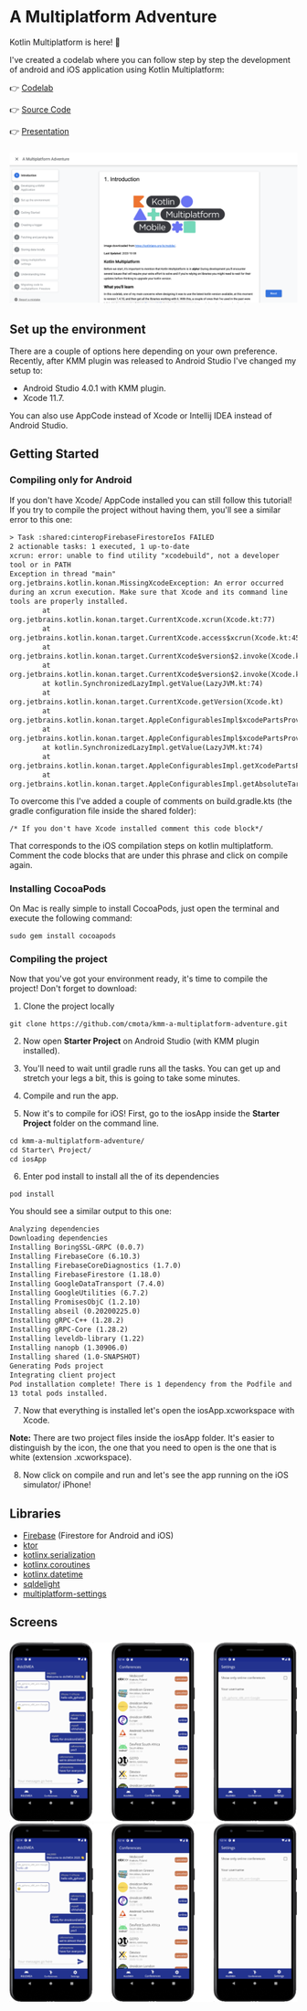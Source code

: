 # A Multiplatform Adventure

Kotlin Multiplatform is here! 🙌

I've created a codelab where you can follow step by step the development of android and iOS application using Kotlin Multiplatform:

👉 [Codelab](https://cmota.github.io/kmp-codelabs/)

👉 [Source Code](https://github.com/cmota/kmm-a-multiplatform-adventure)

👉 [Presentation](https://speakerdeck.com/cmota/a-multiplatform-adventure)

<h3 align="center">
  <img src="images/codelab-a-multiplatform-adventure.png" alt="Codelab: A Multiplatform Adventure" />
</h3>


## Set up the environment

There are a couple of options here depending on your own preference. Recently, after KMM plugin was released to Android Studio I've changed my setup to:
* Android Studio 4.0.1 with KMM plugin.
* Xcode 11.7.

You can also use AppCode instead of Xcode or Intellij IDEA instead of Android Studio.

## Getting Started

### Compiling only for Android

If you don't have Xcode/ AppCode installed you can still follow this tutorial! If you try to compile the project without having them, you'll see a similar error to this one:

```
> Task :shared:cinteropFirebaseFirestoreIos FAILED
2 actionable tasks: 1 executed, 1 up-to-date
xcrun: error: unable to find utility "xcodebuild", not a developer tool or in PATH
Exception in thread "main" org.jetbrains.kotlin.konan.MissingXcodeException: An error occurred during an xcrun execution. Make sure that Xcode and its command line tools are properly installed.
        at org.jetbrains.kotlin.konan.target.CurrentXcode.xcrun(Xcode.kt:77)
        at org.jetbrains.kotlin.konan.target.CurrentXcode.access$xcrun(Xcode.kt:45)
        at org.jetbrains.kotlin.konan.target.CurrentXcode$version$2.invoke(Xcode.kt:70)
        at org.jetbrains.kotlin.konan.target.CurrentXcode$version$2.invoke(Xcode.kt:45)
        at kotlin.SynchronizedLazyImpl.getValue(LazyJVM.kt:74)
        at org.jetbrains.kotlin.konan.target.CurrentXcode.getVersion(Xcode.kt)
        at org.jetbrains.kotlin.konan.target.AppleConfigurablesImpl$xcodePartsProvider$2.invoke(Apple.kt:71)
        at org.jetbrains.kotlin.konan.target.AppleConfigurablesImpl$xcodePartsProvider$2.invoke(Apple.kt:24)
        at kotlin.SynchronizedLazyImpl.getValue(LazyJVM.kt:74)
        at org.jetbrains.kotlin.konan.target.AppleConfigurablesImpl.getXcodePartsProvider(Apple.kt)
        at org.jetbrains.kotlin.konan.target.AppleConfigurablesImpl.getAbsoluteTargetToolchain(Apple.kt:48)
```

To overcome this I've added a couple of comments on build.gradle.kts (the gradle configuration file inside the shared folder):

```
/* If you don't have Xcode installed comment this code block*/
```

That corresponds to the iOS compilation steps on kotlin multiplatform. Comment the code blocks that are under this phrase and click on compile again.

### Installing CocoaPods

On Mac is really simple to install CocoaPods, just open the terminal and execute the following command:

```
sudo gem install cocoapods
```

### Compiling the project

Now that you've got your environment ready, it's time to compile the project! Don't forget to download:


1. Clone the project locally

```
git clone https://github.com/cmota/kmm-a-multiplatform-adventure.git
```

2. Now open **Starter Project** on Android Studio (with KMM plugin installed).

3. You'll need to wait until gradle runs all the tasks. You can get up and stretch your legs a bit, this is going to take some minutes.


4. Compile and run the app. 

5. Now it's to compile for iOS! First, go to the iosApp inside the **Starter Project** folder on the command line.

```
cd kmm-a-multiplatform-adventure/
cd Starter\ Project/
cd iosApp
```

6. Enter pod install to install all the of its dependencies

```
pod install
```

You should see a similar output to this one:

```
Analyzing dependencies
Downloading dependencies
Installing BoringSSL-GRPC (0.0.7)
Installing FirebaseCore (6.10.3)
Installing FirebaseCoreDiagnostics (1.7.0)
Installing FirebaseFirestore (1.18.0)
Installing GoogleDataTransport (7.4.0)
Installing GoogleUtilities (6.7.2)
Installing PromisesObjC (1.2.10)
Installing abseil (0.20200225.0)
Installing gRPC-C++ (1.28.2)
Installing gRPC-Core (1.28.2)
Installing leveldb-library (1.22)
Installing nanopb (1.30906.0)
Installing shared (1.0-SNAPSHOT)
Generating Pods project
Integrating client project
Pod installation complete! There is 1 dependency from the Podfile and 13 total pods installed.
```

7. Now that everything is installed let's open the iosApp.xcworkspace with Xcode.

**Note:** There are two project files inside the iosApp folder. It's easier to distinguish by the icon, the one that you need to open is the one that is white (extension .xcworkspace).

8. Now click on compile and run and let's see the app running on the iOS simulator/ iPhone!

## Libraries
- [Firebase](https://github.com/firebase/) (Firestore for Android and iOS)
- [ktor](https://github.com/ktorio/ktor)
- [kotlinx.serialization](https://github.com/Kotlin/kotlinx.serialization)
- [kotlinx.coroutines](https://github.com/Kotlin/kotlinx.coroutines)
- [kotlinx.datetime](https://github.com/Kotlin/kotlinx-datetime)
- [sqldelight](https://github.com/cashapp/sqldelight)
- [multiplatform-settings](https://github.com/russhwolf/multiplatform-settings)

## Screens

<h3 align="center">
  <img src="images/screens_android.png" alt="Android App Screens" />
  <img src="images/screens_android.png" alt="iOS App Screens" />
</h3>
